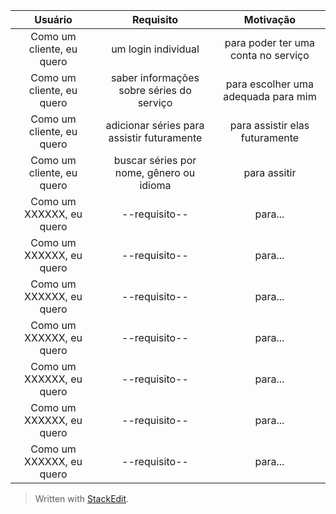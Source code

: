 | Usuário      | Requisito | Motivação     |
| :----:        |    :----:   |          :----: |
| Como um cliente, eu quero      |  um login individual      | para poder ter uma conta no serviço    |
| Como um cliente, eu quero   | saber informações sobre séries do serviço         | para escolher uma adequada para mim      |
| Como um cliente, eu quero   | adicionar séries para assistir futuramente        | para assistir elas futuramente     |
| Como um cliente, eu quero   | buscar séries por nome, gênero ou idioma        | para assitir      |
| Como um XXXXXX, eu quero   | --requisito--         | para...      |
| Como um XXXXXX, eu quero   | --requisito--         | para...      |
| Como um XXXXXX, eu quero   | --requisito--         | para...      |
| Como um XXXXXX, eu quero   | --requisito--         | para...      |
| Como um XXXXXX, eu quero   | --requisito--         | para...      |
| Como um XXXXXX, eu quero   | --requisito--         | para...      |
| Como um XXXXXX, eu quero   | --requisito--         | para...      |



> Written with [StackEdit](https://stackedit.io/).
